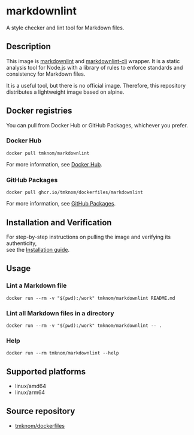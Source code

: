 # markdownlint

A style checker and lint tool for Markdown files.

## Description

This image is [markdownlint](https://github.com/DavidAnson/markdownlint) and
[markdownlint-cli](https://github.com/igorshubovych/markdownlint-cli) wrapper.
It is a static analysis tool for Node.js with a library of rules
to enforce standards and consistency for Markdown files.

It is a useful tool, but there is no official image.
Therefore, this repository distributes a lightweight image based on alpine.

## Docker registries

You can pull from Docker Hub or GitHub Packages, whichever you prefer.

### Docker Hub

```shell
docker pull tmknom/markdownlint
```

For more information, see [Docker Hub](https://hub.docker.com/repository/docker/tmknom/markdownlint).

### GitHub Packages

```shell
docker pull ghcr.io/tmknom/dockerfiles/markdownlint
```

For more information, see [GitHub Packages](https://github.com/tmknom/dockerfiles/pkgs/container/dockerfiles%2Fmarkdownlint).

## Installation and Verification

For step-by-step instructions on pulling the image and verifying its authenticity,  
see the [Installation guide](/markdownlint/installation.md).

## Usage

### Lint a Markdown file

```shell
docker run --rm -v "$(pwd):/work" tmknom/markdownlint README.md
```

### Lint all Markdown files in a directory

```shell
docker run --rm -v "$(pwd):/work" tmknom/markdownlint -- .
```

### Help

```shell
docker run --rm tmknom/markdownlint --help
```

## Supported platforms

- linux/amd64
- linux/arm64

## Source repository

- [tmknom/dockerfiles](https://github.com/tmknom/dockerfiles/)

